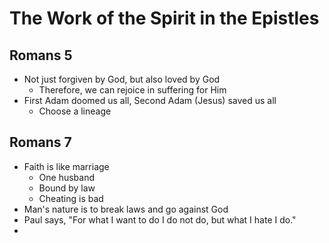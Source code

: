 # The Work of the Spirit in the Epistles

## Romans 5

- Not just forgiven by God, but also loved by God
	- Therefore, we can rejoice in suffering for Him
- First Adam doomed us all, Second Adam (Jesus) saved us all
	- Choose a lineage

## Romans 7

- Faith is like marriage
	- One husband
	- Bound by law
	- Cheating is bad
- Man's nature is to break laws and go against God
- Paul says, "For what I want to do I do not do, but what I hate I do."
- 